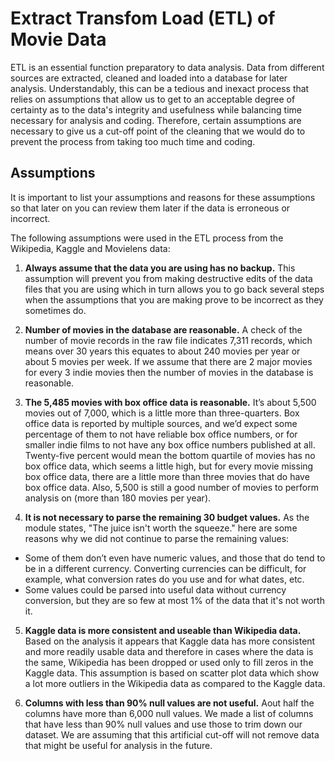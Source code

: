 # Extract Transfom Load (ETL) of Movie Data

ETL is an essential function preparatory to data analysis. Data from different sources are extracted, cleaned and loaded into a database for later analysis. Understandably, this can be a tedious and inexact process that relies on assumptions that allow us to get to an acceptable degree of certainty as to the data's integrity and usefulness while balancing time necessary for analysis and coding. Therefore, certain assumptions are necessary to give us a cut-off point of the cleaning that we would do to prevent the process from taking too much time and coding. 

## Assumptions

It is important to list your assumptions and reasons for these assumptions so that later on you can review them later if the data is erroneous or incorrect.

The following assumptions were used in the ETL process from the Wikipedia, Kaggle and Movielens data:

1. __Always assume that the data you are using has no backup.__ This assumption will prevent you from making destructive edits of the data files that you are using which in turn allows you to go back several steps when the assumptions that you are making prove to be incorrect as they sometimes do.

2. __Number of movies in the database are reasonable.__ A check of the number of movie records in the raw file indicates 7,311 records, which means over 30 years this equates to about 240 movies per year or about 5 movies per week. If we assume that there are 2 major movies for every 3 indie movies then the number of movies in the database is reasonable.

3. __The 5,485 movies with box office data is reasonable.__ It’s about 5,500 movies out of 7,000, which is a little more than three-quarters. Box office data is reported by multiple sources, and we’d expect some percentage of them to not have reliable box office numbers, or for smaller indie films to not have any box office numbers published at all. Twenty-five percent would mean the bottom quartile of movies has no box office data, which seems a little high, but for every movie missing box office data, there are a little more than three movies that do have box office data. Also, 5,500 is still a good number of movies to perform analysis on (more than 180 movies per year).

4. __It is not necessary to parse the remaining 30 budget values.__ As the module states, "The juice isn't worth the squeeze." here are some reasons why we did not continue to parse the remaining values:
  - Some of them don’t even have numeric values, and those that do tend to be in a different currency. Converting currencies can be difficult, for example, what conversion rates do you use and for what dates, etc.
  - Some values could be parsed into useful data without currency conversion, but they are so few at most 1% of the data that it's not worth it.
  
5. __Kaggle data is more consistent and useable than Wikipedia data.__ Based on the analysis it appears that Kaggle data has more consistent and more readily usable data and therefore in cases where the data is the same, Wikipedia has been dropped or used only to fill zeros in the Kaggle data. This assumption is based on scatter plot data which show a lot more outliers in the Wikipedia data as compared to the Kaggle data. 

6. __Columns with less than 90% null values are not useful.__ Aout half the columns have more than 6,000 null values. We made a list of columns that have less than 90% null values and use those to trim down our dataset. We are assuming that this artificial cut-off will not remove data that might be useful for analysis in the future.
 

